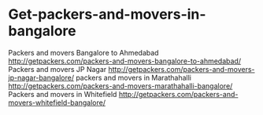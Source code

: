 # Get-packers-and-movers-in-bangalore
Packers and movers Bangalore to Ahmedabad http://getpackers.com/packers-and-movers-bangalore-to-ahmedabad/ Packers and movers JP Nagar  http://getpackers.com/packers-and-movers-jp-nagar-bangalore/ packers and movers in Marathahalli  http://getpackers.com/packers-and-movers-marathahalli-bangalore/ Packers and movers in Whitefield  http://getpackers.com/packers-and-movers-whitefield-bangalore/  
